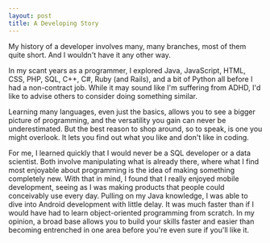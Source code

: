 ```yaml
---
layout: post
title: A Developing Story
---
```



My history of a developer involves many, many branches, most of them quite short. And I wouldn't have it any other way.

In my scant years as a programmer, I explored Java, JavaScript, HTML, CSS, PHP, SQL, C++, C#, Ruby (and Rails), and a bit of Python all before I had a non-contract job. While it may sound like I'm suffering from ADHD, I'd like to advise others to consider doing something similar. 

Learning many languages, even just the basics, allows you to see a bigger picture of programming, and the versatility you gain can never be underestimated. But the best reason to shop around, so to speak, is one you might overlook. It lets you find out what you like and don't like in coding. 

For me, I learned quickly that I would never be a SQL developer or a data scientist. Both involve manipulating what is already there, where what I find most enjoyable about programming is the idea of making something completely new. With that in mind, I found that I really enjoyed mobile development, seeing as I was making products that people could conceivably use every day. Pulling on my Java knowledge, I was able to dive into Android development with little delay. It was much faster than if I would have had to learn object-oriented programming from scratch. In my opinion, a broad base allows you to build your skills faster and easier than becoming entrenched in one area before you're even sure if you'll like it.